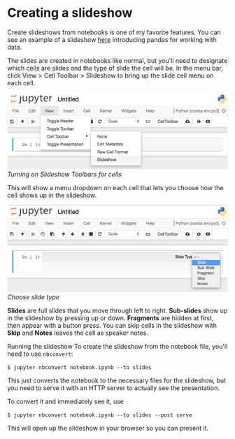 # Creating a slideshow
Create slideshows from notebooks is one of my favorite features. You can see an example of a slideshow [here](https://nbviewer.jupyter.org/format/slides/github/jorisvandenbossche/2015-PyDataParis/blob/master/pandas_introduction.ipynb#/) introducing pandas for working with data.

The slides are created in notebooks like normal, but you'll need to designate which cells are slides and the type of slide the cell will be. In the menu bar, click View > Cell Toolbar > Slideshow to bring up the slide cell menu on each cell.

![slide shows](./images/slides-cell-toolbar-menu.png)
*Turning on Slideshow Toolbars for cells*

This will show a menu dropdown on each cell that lets you choose how the cell shows up in the slideshow.

![slide show type](./images/slides-choose-slide-type.png)
*Choose slide type*

**Slides** are full slides that you move through left to right. **Sub-slides** show up in the slideshow by pressing up or down. **Fragments** are hidden at first, then appear with a button press. You can skip cells in the slideshow with **Skip** and **Notes** leaves the cell as speaker notes.

Running the slideshow
To create the slideshow from the notebook file, you'll need to use `nbconvert`:

```console
$ jupyter nbconvert notebook.ipynb --to slides
```
This just converts the notebook to the necessary files for the slideshow, but you need to serve it with an HTTP server to actually see the presentation.

To convert it and immediately see it, use

```console
$ jupyter nbconvert notebook.ipynb --to slides --post serve
```

This will open up the slideshow in your browser so you can present it.
